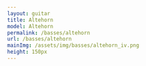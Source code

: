 ```yaml
---
layout: guitar
title: Altehorn
model: Altehorn
permalink: /basses/altehorn
url: /basses/altehorn
mainImg: /assets/img/basses/altehorn_iv.png
height: 150px
---
```

